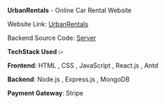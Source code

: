 **UrbanRentals** - Online Car Rental Website

Website Link: [UrbanRentals]([https://urbanrentals.netlify.app/](https://urban-rental.netlify.app/))

Backend Source Code: [Server](https://urbanrentals-server.onrender.com/)

**TechStack Used :-**

**Frontend**: HTML , CSS , JavaScript , React.js , Antd

**Backend**: Node.js , Express.js , MongoDB

**Payment Gateway**: Stripe
